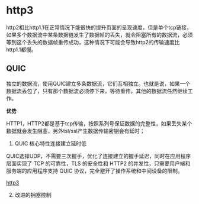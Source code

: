 # http3

http2相比http1.1在正常情况下能很快的提升页面的呈现速度，但是单个tcp链接，如果多个数据流中某条数据链发生了数据帧的丢失，就会阻塞所有的数据流，必须等到这个丢失的数据帧重传成功，这种情况下可能会导致http2的传输速度比http1.1都慢。

## QUIC

独立的数据流，使用QUIC建立多条数据流，它们互相独立。也就是说，如果一个数据流丢包了，只有那个数据流必须停下来，等待重传，其他的数据流任然继续工作。

**优势**

HTTP1，HTTP2都是基于tcp传输，按照系列号保证数据的完整性，如果丢失某个数据就会发生阻塞，另外tsl/ssl产生数据传输密钥会有延时；

1. QUIC 核心特性连接建立延时低

QUIC选择UDP，不需要三次握手，优化了连接建立的握手延迟，同时在应用程序层面实现了 TCP 的可靠性，TLS 的安全性和 HTTP2 的并发性，只需要用户端和服务端的应用程序支持 QUIC 协议，完全避开了操作系统和中间设备的限制。


[http3](https://zhuanlan.zhihu.com/p/32553477)

2. 改进的拥塞控制

